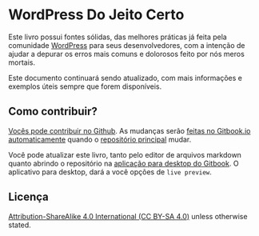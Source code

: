 # WordPress Do Jeito Certo

Este livro possui fontes sólidas, das melhores práticas já feita pela comunidade [WordPress](https://wordpress.org) para seus desenvolvedores, com a intenção de ajudar a depurar os erros mais comuns e dolorosos feito por nós meros mortais.

Este documento continuará sendo atualizado, com mais informações e exemplos úteis sempre que forem disponíveis.

## Como contribuir?

[Vocês pode contribuir no Github](https://github.com/Tarendai/WordPress-The-Right-Way/pt). As mudanças serão [feitas no Gitbook.io automaticamente](https://www.gitbook.io/book/tarendai/wordpress-the-right-way/activity) quando o [repositório principal](https://github.com/Tarendai/WordPress-The-Right-Way) mudar.

Você pode atualizar este livro, tanto pelo editor de arquivos markdown quanto abrindo o repositório na [aplicação para desktop do Gitbook](https://github.com/GitbookIO/editor/blob/master/README.md). O aplicativo para desktop, dará a você opções de `live preview`.

## Licença

[Attribution-ShareAlike 4.0 International (CC BY-SA 4.0)](http://creativecommons.org/licenses/by-sa/4.0/) unless otherwise stated.
